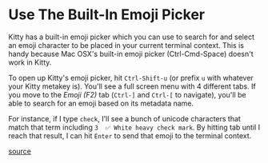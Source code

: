 # Use The Built-In Emoji Picker

Kitty has a built-in emoji picker which you can use to search for and select an
emoji character to be placed in your current terminal context. This is handy
because Mac OSX's built-in emoji picker (Ctrl-Cmd-Space) doesn't work in Kitty.

To open up Kitty's emoji picker, hit `Ctrl-Shift-u` (or prefix `u` with
whatever your Kitty metakey is). You'll see a full screen menu with 4 different
tabs. If you move to the _Emoji (F2)_ tab (`Ctrl-]` and `Ctrl-[` to navigate),
you'll be able to search for an emoji based on its metadata name.

For instance, if I type `check`, I'll see a bunch of unicode characters that
match that term including `3  ✅ White heavy check mark`. By hitting tab until
I reach that result, I can hit `Enter` to send that emoji to the terminal
context.

[source](https://sw.kovidgoyal.net/kitty/kittens/unicode-input.html)
